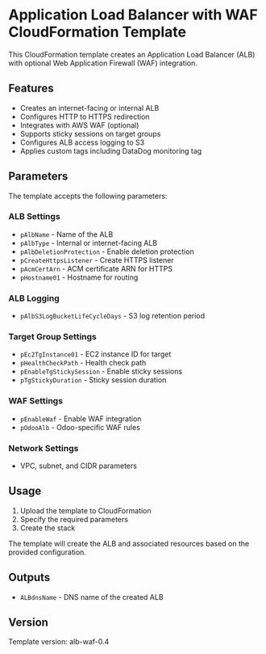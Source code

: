 #  Application Load Balancer with WAF CloudFormation Template

This CloudFormation template creates an Application Load Balancer (ALB) with optional Web Application Firewall (WAF) integration.

## Features

- Creates an internet-facing or internal ALB
- Configures HTTP to HTTPS redirection 
- Integrates with AWS WAF (optional)
- Supports sticky sessions on target groups
- Configures ALB access logging to S3
- Applies custom tags including DataDog monitoring tag

## Parameters

The template accepts the following parameters:

### ALB Settings

- `pAlbName` - Name of the ALB
- `pAlbType` - Internal or internet-facing ALB  
- `pAlbDeletionProtection` - Enable deletion protection
- `pCreateHttpsListener` - Create HTTPS listener
- `pAcmCertArn` - ACM certificate ARN for HTTPS
- `pHostname01` - Hostname for routing

### ALB Logging 

- `pAlbS3LogBucketLifeCycleDays` - S3 log retention period

### Target Group Settings

- `pEc2TgInstance01` - EC2 instance ID for target
- `pHealthCheckPath` - Health check path
- `pEnableTgStickySession` - Enable sticky sessions
- `pTgStickyDuration` - Sticky session duration

### WAF Settings

- `pEnableWaf` - Enable WAF integration
- `pOdooAlb` - Odoo-specific WAF rules

### Network Settings

- VPC, subnet, and CIDR parameters

## Usage

1. Upload the template to CloudFormation
2. Specify the required parameters
3. Create the stack

The template will create the ALB and associated resources based on the provided configuration.

## Outputs

- `ALBdnsName` - DNS name of the created ALB

## Version

Template version: alb-waf-0.4